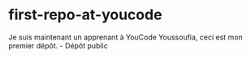 # first-repo-at-youcode
Je suis maintenant un apprenant à YouCode Youssoufia, ceci est mon premier dépôt. - Dépôt public
